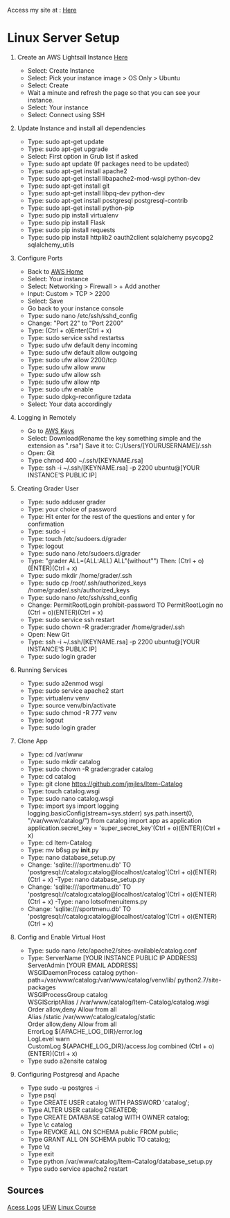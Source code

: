 Access my site at : [Here](http://52.13.97.158/) 
 
Linux Server Setup 
================== 
1. Create an AWS Lightsail Instance [Here](https://lightsail.aws.amazon.com/ls/webapp/home/instances)  
	- Select: Create Instance
	- Select: Pick your instance image > OS Only > Ubuntu
	- Select: Create
	- Wait a minute and refresh the page so that you can see your instance.
	- Select: Your instance
	- Select: Connect using SSH

2. Update Instance and install all dependencies
	- Type: sudo apt-get update
	- Type: sudo apt-get upgrade
	- Select: First option in Grub list if asked
	- Type: sudo apt update (If packages need to be updated)
	- Type: sudo apt-get install apache2
	- Type: sudo apt-get install libapache2-mod-wsgi python-dev
	- Type: sudo apt-get install git
	- Type: sudo apt-get install libpq-dev python-dev
	- Type: sudo apt-get install postgresql postgresql-contrib
	- Type: sudo apt-get install python-pip
	- Type: sudo pip install virtualenv
	- Type: sudo pip install Flask
	- Type: sudo pip install requests
	- Type: sudo pip install httplib2 oauth2client sqlalchemy psycopg2 sqlalchemy_utils

3. Configure Ports
	- Back to [AWS Home](https://lightsail.aws.amazon.com/ls/webapp/home/instances)
	- Select: Your instance
	- Select: Networking > Firewall > + Add another
	- Input: Custom > TCP > 2200
	- Select: Save
	- Go back to your instance console
	- Type: sudo nano /etc/ssh/sshd_config
	- Change: "Port 22" to "Port 2200"
	- Type: (Ctrl + o)Enter(Ctrl + x) 
	- Type: sudo service sshd restartss
	- Type: sudo ufw default deny incoming
	- Type: sudo ufw default allow outgoing
	- Type: sudo ufw allow 2200/tcp
	- Type: sudo ufw allow www
	- Type: sudo ufw allow ssh
	- Type: sudo ufw allow ntp
	- Type: sudo ufw enable
	- Type: sudo dpkg-reconfigure tzdata
	- Select: Your data accordingly

4. Logging in Remotely
	- Go to [AWS Keys](https://lightsail.aws.amazon.com/ls/webapp/account/keys)
	- Select: Download(Rename the key something simple and the extension as ".rsa") Save it to: C:/Users/[YOURUSERNAME]/.ssh
	- Open: Git
	- Type chmod 400 ~/.ssh/[KEYNAME.rsa]
	- Type: ssh -i ~/.ssh/[KEYNAME.rsa] -p 2200 ubuntu@[YOUR INSTANCE'S PUBLIC IP]

5. Creating Grader User
	- Type: sudo adduser grader
	- Type: your choice of password
	- Type: Hit enter for the rest of the questions and enter y for confirmation
	- Type: sudo -i
	- Type: touch /etc/sudoers.d/grader
	- Type: logout
	- Type: sudo nano /etc/sudoers.d/grader
	- Type: "grader ALL=(ALL:ALL) ALL"(without"") Then: (Ctrl + o)(ENTER)(Ctrl + x)
	- Type: sudo mkdir /home/grader/.ssh 
	- Type: sudo cp /root/.ssh/authorized_keys /home/grader/.ssh/authorized_keys
	- Type: sudo nano /etc/ssh/sshd_config
	- Change: PermitRootLogin prohibit-password TO PermitRootLogin no (Ctrl + o)(ENTER)(Ctrl + x)
	- Type: sudo service ssh restart
	- Type: sudo chown -R grader:grader /home/grader/.ssh
	- Open: New Git
	- Type: ssh -i ~/.ssh/[KEYNAME.rsa] -p 2200 ubuntu@[YOUR INSTANCE'S PUBLIC IP]
	- Type: sudo login grader

6. Running Services
	- Type: sudo a2enmod wsgi
	- Type: sudo service apache2 start
	- Type: virtualenv venv
	- Type: source venv/bin/activate
	- Type: sudo chmod -R 777 venv
	- Type: logout
	- Type: sudo login grader

7. Clone App
	- Type: cd /var/www
	- Type: sudo mkdir catalog
	- Type: sudo chown -R grader:grader catalog
	- Type: cd catalog
	- Type: git clone https://github.com/jmjles/Item-Catalog
	- Type: touch catalog.wsgi
	- Type: sudo nano catalog.wsgi
	- Type: import sys 
	  import logging 
	logging.basicConfig(stream=sys.stderr) 
sys.path.insert(0, "/var/www/catalog/") 
from catalog import app as application 
application.secret_key = 'super_secret_key'(Ctrl + o)(ENTER)(Ctrl + x) 
	- Type: cd Item-Catalog
	- Type: mv b6sg.py __init__.py
	- Type: nano database_setup.py
	- Change: 'sqlite:///sportmenu.db' TO 'postgresql://catalog:catalog@localhost/catalog'(Ctrl + o)(ENTER)(Ctrl + x)
	-Type: nano database_setup.py
	- Change: 'sqlite:///sportmenu.db' TO 'postgresql://catalog:catalog@localhost/catalog'(Ctrl + o)(ENTER)(Ctrl + x)
	-Type: nano lotsofmenuitems.py
	- Change: 'sqlite:///sportmenu.db' TO 'postgresql://catalog:catalog@localhost/catalog'(Ctrl + o)(ENTER)(Ctrl + x)
8. Config and Enable Virtual Host
	- Type: sudo nano /etc/apache2/sites-available/catalog.conf
	- Type:
	ServerName [YOUR INSTANCE PUBLIC IP ADDRESS]  
ServerAdmin [YOUR EMAIL ADDRESS]  
WSGIDaemonProcess catalog python-path=/var/www/catalog:/var/www/catalog/venv/lib/ python2.7/site-packages  
WSGIProcessGroup catalog  
WSGIScriptAlias / /var/www/catalog/Item-Catalog/catalog.wsgi  
Order allow,deny Allow from all  
Alias /static /var/www/catalog/catalog/static  
Order allow,deny Allow from all  
ErrorLog ${APACHE_LOG_DIR}/error.log  
LogLevel warn  
CustomLog ${APACHE_LOG_DIR}/access.log combined (Ctrl + o)(ENTER)(Ctrl + x)
	- Type sudo a2ensite catalog

9. Configuring Postgresql and Apache 
	- Type sudo -u postgres -i 
	- Type psql 
	- Type CREATE USER catalog WITH PASSWORD 'catalog'; 
	- Type ALTER USER catalog CREATEDB; 
	- Type CREATE DATABASE catalog WITH OWNER catalog; 
	- Type \c catalog 
	- Type REVOKE ALL ON SCHEMA public FROM public; 
	- Type GRANT ALL ON SCHEMA public TO catalog; 
	- Type \q 
	- Type exit 
	- Type python /var/www/catalog/Item-Catalog/database_setup.py 
	- Type sudo service apache2 restart 

Sources
-------
[Acess Logs](https://unix.stackexchange.com/questions/38978/where-are-apache-file-access-logs-stored) 
[UFW](https://www.vultr.com/docs/how-to-configure-ufw-firewall-on-ubuntu-14-04
) 
[Linux Course](https://classroom.udacity.com/nanodegrees/nd004/parts/ab002e9a-b26c-43a4-8460-dc4c4b11c379)
